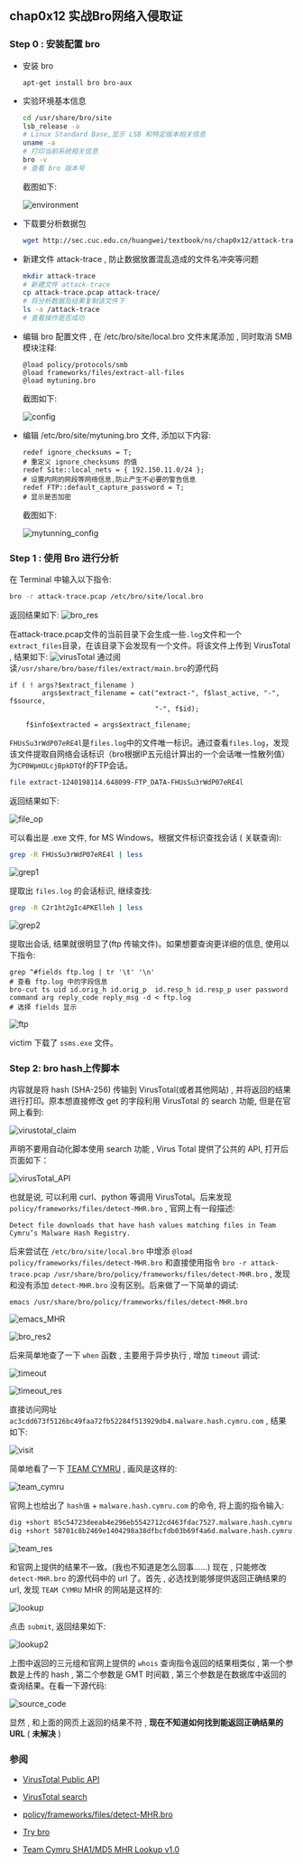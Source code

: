 ## chap0x12 实战Bro网络入侵取证

### Step 0 : 安装配置 bro

- 安装 bro

  ```
  apt-get install bro bro-aux
  ```

- 实验环境基本信息

  ```bash
  cd /usr/share/bro/site 
  lsb_release -a
  # Linux Standard Base,显示 LSB 和特定版本相关信息
  uname -a
  # 打印当前系统相关信息
  bro -v
  # 查看 bro 版本号
  ```

  截图如下: 

  ![environment](image/environment.jpg)

- 下载要分析数据包

  ```bash
  wget http://sec.cuc.edu.cn/huangwei/textbook/ns/chap0x12/attack-trace.pcap
  ```

- 新建文件 attack-trace , 防止数据放置混乱造成的文件名冲突等问题

  ```bash
  mkdir attack-trace 
  # 新建文件 attack-trace
  cp attack-trace.pcap attack-trace/
  # 将分析数据及结果复制该文件下
  ls -a /attack-trace
  # 查看操作是否成功
  ```

- 编辑 bro 配置文件 , 在 /etc/bro/site/local.bro 文件末尾添加 , 同时取消 SMB 模块注释:

  ```bro
  @load policy/protocols/smb
  @load frameworks/files/extract-all-files
  @load mytuning.bro
  ```

  截图如下:

  ![config](image/local_config.jpg)

- 编辑 /etc/bro/site/mytuning.bro 文件, 添加以下内容:

  ```Bro
  redef ignore_checksums = T;
  # 重定义 ignore_checksums 的值
  redef Site::local_nets = { 192.150.11.0/24 };
  # 设置内网的网段等网络信息,防止产生不必要的警告信息 
  redef FTP::default_capture_password = T;
  # 显示是否加密
  ```

  截图如下:

  ![mytunning_config](image/mytunning_config.jpg)



### Step 1 : 使用 Bro 进行分析

在 Terminal 中输入以下指令:

```bash
bro -r attack-trace.pcap /etc/bro/site/local.bro
```

返回结果如下:
![bro_res](image/bro_res.jpg)

在attack-trace.pcap文件的当前目录下会生成一些`.log`文件和一个`extract_files`目录，在该目录下会发现有一个文件。将该文件上传到 VirusTotal , 结果如下:
![virusTotal](image/virusTotal.jpg)
通过阅读`/usr/share/bro/base/files/extract/main.bro`的源代码

```bro
if ( ! args?$extract_filename )
        args$extract_filename = cat("extract-", f$last_active, "-", f$source,
                                    "-", f$id);

    f$info$extracted = args$extract_filename;
```

`FHUsSu3rWdP07eRE4l`是`files.log`中的文件唯一标识。通过查看`files.log`，发现该文件提取自网络会话标识（bro根据IP五元组计算出的一个会话唯一性散列值）为`CP0WpmULcjBpkDTQf`的FTP会话。

```bash
file extract-1240198114.648099-FTP_DATA-FHUsSu3rWdP07eRE4l
```

返回结果如下:

![file_op](image/file_op.jpg)

可以看出是 .exe 文件, for MS Windows。根据文件标识查找会话 ( 关联查询):

```bash
grep -R FHUsSu3rWdP07eRE4l | less
```

![grep1](image/grep1.jpg)

提取出 `files.log` 的会话标识, 继续查找:

```bash
grep -R C2r1ht2gIc4PKElleh | less
```

![grep2](image/grep2.jpg)

提取出会话, 结果就很明显了(ftp 传输文件)。如果想要查询更详细的信息, 使用以下指令:

```
grep ^#fields ftp.log | tr '\t' '\n'
# 查看 ftp.log 中的字段信息
bro-cut ts uid id.orig_h id.orig_p  id.resp_h id.resp_p user password command arg reply_code reply_msg -d < ftp.log
# 选择 fields 显示
```

![ftp](image/ftp.jpg)

victim 下载了 `ssms.exe` 文件。



### Step 2:  bro hash上传脚本

内容就是将 hash (SHA-256) 传输到 VirusTotal(或者其他网站) , 并将返回的结果进行打印。原本想直接修改 get 的字段利用  VirusTotal 的 search 功能, 但是在官网上看到:

![virustotal_claim](image/virustotal_claim.png)

声明不要用自动化脚本使用 search 功能 ,  Virus Total 提供了公共的 API, 打开后页面如下：

![virusTotal_API](image/virusTotal_API.jpg)

也就是说, 可以利用 curl、python 等调用 VirusTotal。后来发现 `policy/frameworks/files/detect-MHR.bro` , 官网上有一段描述:

```
Detect file downloads that have hash values matching files in Team Cymru’s Malware Hash Registry.
```

  后来尝试在 `/etc/bro/site/local.bro` 中增添 `@load policy/frameworks/files/detect-MHR.bro` 和直接使用指令 `bro -r attack-trace.pcap /usr/share/bro/policy/frameworks/files/detect-MHR.bro` , 发现和没有添加 `detect-MHR.bro` 没有区别。后来做了一下简单的调试:

```
emacs /usr/share/bro/policy/frameworks/files/detect-MHR.bro
```

![emacs_MHR](image/emacs_MHR.jpg)

![bro_res2](image/bro_res2.jpg)

后来简单地查了一下 `when` 函数 , 主要用于异步执行 ,  增加 `timeout` 调试:

![timeout](image/timeout.jpg)

![timeout_res](image/timeout_res.jpg)

直接访问网址 `ac3cdd673f5126bc49faa72fb52284f513929db4.malware.hash.cymru.com` , 结果如下:

![visit](image/visit.jpg)

简单地看了一下 [TEAM CYMRU](https://www.team-cymru.com/mhr.html) , 画风是这样的:

![team_cymru](image/team_cymru.jpg)

官网上也给出了 `hash值` + `malware.hash.cymru.com` 的命令, 将上面的指令输入:

```bash
dig +short 85c54723deeab4e296eb5542712cd463fdac7527.malware.hash.cymru.com A
dig +short 58701c8b2469e1404298a38dfbcfdb03b69f4a6d.malware.hash.cymru.com TXT
```

![team_res](image/team_res.jpg)

和官网上提供的结果不一致。(我也不知道是怎么回事......) 现在 , 只能修改 `detect-MHR.bro` 的源代码中的 url 了。首先 , 必选找到能够提供返回正确结果的 url, 发现 `TEAM CYMRU`  MHR 的网站是这样的:

![lookup](image/lookup.jpg)

点击 `submit`, 返回结果如下:

![lookup2](image/lookup2.jpg)

上图中返回的三元组和官网上提供的 `whois` 查询指令返回的结果相类似 , 第一个参数是上传的 hash , 第二个参数是 GMT 时间戳 , 第三个参数是在数据库中返回的查询结果。在看一下源代码:

![source_code](image/source_code.jpg)

显然 , 和上面的网页上返回的结果不符 , **现在不知道如何找到能返回正确结果的 URL** ( **未解决** ) 



### 参阅

- [VirusTotal Public API](https://www.virustotal.com/en/documentation/public-api/#getting-file-scans)
- [VirusTotal search](https://www.virustotal.com/en/documentation/searching/)
- [policy/frameworks/files/detect-MHR.bro](https://www.bro.org/sphinx-git/scripts/policy/frameworks/files/detect-MHR.bro.html)

- [Try bro](http://try.bro.org/#/?example=modules-log-factorial)
- [Team Cymru SHA1/MD5 MHR Lookup v1.0](http://hash.cymru.com/)
